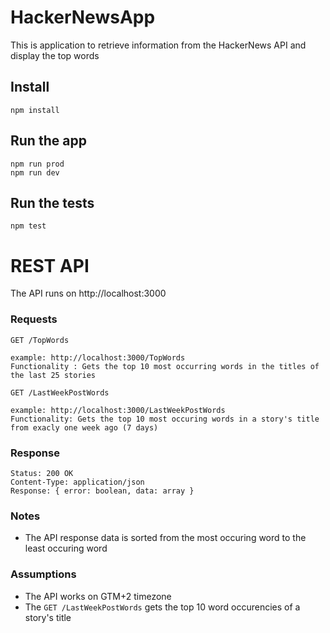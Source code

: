 # HackerNewsApp

This is application to retrieve information from the HackerNews API and display the top words 

## Install

    npm install

## Run the app

    npm run prod
    npm run dev

## Run the tests

    npm test

# REST API

The API runs on http://localhost:3000

### Requests

`GET /TopWords` 

    example: http://localhost:3000/TopWords
    Functionality : Gets the top 10 most occurring words in the titles of the last 25 stories
    
`GET /LastWeekPostWords`

    example: http://localhost:3000/LastWeekPostWords
    Functionality: Gets the top 10 most occuring words in a story's title from exacly one week ago (7 days)

### Response

    Status: 200 OK
    Content-Type: application/json
    Response: { error: boolean, data: array }
    
### Notes 
- The API response data is sorted from the most occuring word to the least occuring word
    
### Assumptions 
- The API works on GTM+2 timezone
- The `GET /LastWeekPostWords` gets the top 10 word occurencies of a story's title

